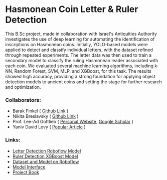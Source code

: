 # Hasmonean Coin Letter & Ruler Detection
This B.Sc project, made in collaboration with Israel's Antiquities Authority investigates the use of deep learning for automating the identification of inscriptions on Hasmonean coins. Initially, YOLO-based models were applied to detect and classify individual letters, with the dataset refined through repeated experiments. The letter data was then used to train a secondary model to classify the ruling Hasmonean leader associated with each coin. We evaluated several machine learning algorithms, including k-NN, Random Forest, SVM, MLP, and XGBoost, for this task. The results showed high accuracy, providing a strong foundation for applying object detection models to ancient coins and setting the stage for further research and optimization.

### Collaborators:
- Barak Finkel ( [Github Link](https://github.com/BarakFinkel) )
- Nikita Breslavsky ( [Github Link](https://github.com/NickBres) )
- Prof. Lee-Ad Gottlieb ( [Personal Website](https://www.ariel.ac.il/wp/lee-ad-gottlieb/), [Google Scholar](https://scholar.google.co.il/citations?user=HV6OPfcAAAAJ&hl=en) )
- Yaniv David Levy ( [Popular Article](https://arkeonews.net/researchers-find-evidence-of-the-destruction-of-the-second-temple-at-the-hands-of-roman-soldiers/) )

### Links:
- [Letter Detection Roboflow Model](https://app.roboflow.com/hasmoneancoinsletterdetection/hasmonean_coins_letter_detection)
- [Ruler Detection XGBoost Model](https://github.com/NickBres/CoinsRecognition/blob/master/RulerClassification.ipynb)
- [Dataset and Model on Roboflow](https://app.roboflow.com/hasmoneancoinsletterdetection/)
- [Model Interface](https://hasmonean.streamlit.app)
- [Project Book](https://github.com/BarakFinkel/HasmoneanCoinLetterDetection/blob/main/Hasmonean_Coin_Classification_Project_Book.pdf)
